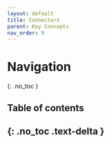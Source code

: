 ```yaml
---
layout: default
title: Connectors
parent: Key Concepts
nav_order: 9
---
```


# Navigation
{: .no_toc }

## Table of contents
{: .no_toc .text-delta }
---
